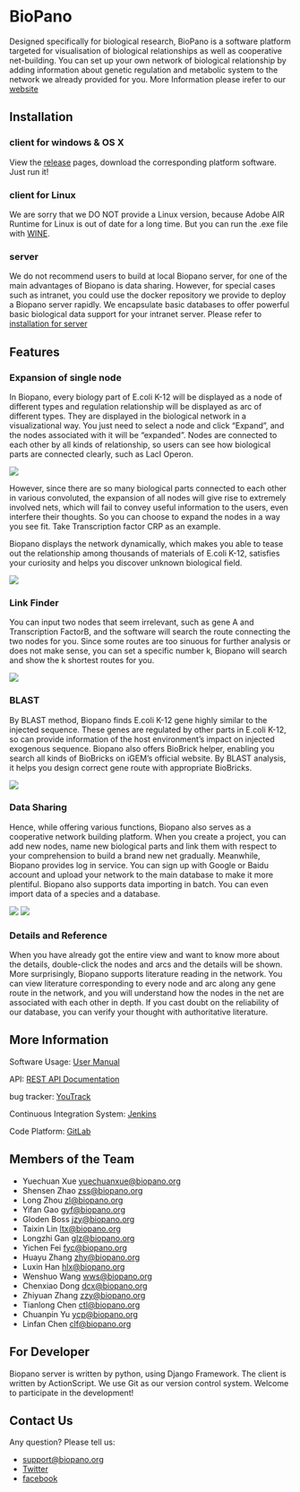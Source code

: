 # BioPano

Designed specifically for biological research, BioPano is a software platform targeted for visualisation of biological relationships as well as cooperative net-building. You can set up your own network of biological relationship by adding information about genetic regulation and metabolic system to the network we already provided for you. More Information please irefer to our [website](http://www.biopano.org)

## Installation

### client for windows & OS X

View the [release](https://github.com/igemsoftware/USTC-Software_2014/releases) pages, download the corresponding platform software. Just run it!

### client for Linux

We are sorry that we DO NOT provide a Linux version, because Adobe AIR Runtime for Linux is out of date for a long time. But you can run the .exe file with [WINE](https://www.winehq.org).

### server

We do not recommend users to build at local Biopano server, for one of the main advantages of Biopano is data sharing. However, for special cases such as intranet, you could use the docker repository we provide to deploy a Biopano server rapidly. We encapsulate basic databases to offer powerful basic biological data support for your intranet server.
Please refer to [installation for server](./doc/install-server.md)

## Features

### Expansion of single node

In Biopano, every biology part of E.coli K-12 will be displayed as a node of different types and regulation relationship will be displayed as arc of different types. They are displayed in the biological network in a visualizational way. You just need to select a node and click “Expand”, and the nodes associated with it will be “expanded”. Nodes are connected to each other by all kinds of relationship, so users can see how biological parts are connected clearly, such as LacI Operon.

![](http://2014.igem.org/wiki/images/4/46/2014ustc-Feature-a.png)

However, since there are so many biological parts connected to each other in various convoluted, the expansion of all nodes will give rise to extremely involved nets, which will fail to convey useful information to the users, even interfere their thoughts. So you can choose to expand the nodes in a way you see fit. Take Transcription factor CRP as an example.

Biopano displays the network dynamically, which makes you able to tease out the relationship among thousands of materials of E.coli K-12, satisfies your curiosity and helps you discover unknown biological field.

![](http://2014.igem.org/wiki/images/9/9e/2014ustc-Feature-b.png)

### Link Finder

You can input two nodes that seem irrelevant, such as gene A and Transcription FactorB, and the software will search the route connecting the two nodes for you. Since some routes are too sinuous for further analysis or does not make sense, you can set a specific number k, Biopano will search and show the k shortest routes for you.

![](http://2014.igem.org/wiki/images/7/79/2014ustc-Feature-c.png)

### BLAST

By BLAST method, Biopano finds E.coli K-12 gene highly similar to the injected sequence. These genes are regulated by other parts in E.coli K-12, so can provide information of the host environment’s impact on injected exogenous sequence. Biopano also offers BioBrick helper, enabling you search all kinds of BioBricks on iGEM’s official website. By BLAST analysis, it helps you design correct gene route with appropriate BioBricks.

![](http://2014.igem.org/wiki/images/7/71/2014ustc-Feature-e.png)

### Data Sharing

Hence, while offering various functions, Biopano also serves as a cooperative network building platform. When you create a project, you can add new nodes, name new biological parts and link them with respect to your comprehension to build a brand new net gradually. Meanwhile, Biopano provides log in service. You can sign up with Google or Baidu account and upload your network to the main database to make it more plentiful. Biopano also supports data importing in batch. You can even import data of a species and a database.

![](http://2014.igem.org/wiki/images/2/2a/2014ustc-Feature-f.png)
![](http://2014.igem.org/wiki/images/5/57/2014ustc-Feature-g.png)

### Details and Reference

When you have already got the entire view and want to know more about the details, double-click the nodes and arcs and the details will be shown. More surprisingly, Biopano supports literature reading in the network. You can view literature corresponding to every node and arc along any gene route in the network, and you will understand how the nodes in the net are associated with each other in depth. If you cast doubt on the reliability of our database, you can verify your thought with authoritative literature.


## More Information

Software Usage: [User Manual](http://www.biopano.org/biopanohelp.pdf)

API: [REST API Documentation](./doc/REST-API.md)

bug tracker: [YouTrack](http://bug.biopano.org/)

Continuous Integration System: [Jenkins](http://ci.biopano.org/)

Code Platform: [GitLab](http://dev/biopano.org/)

## Members of the Team

* Yuechuan Xue <yuechuanxue@biopano.org>
* Shensen Zhao <zss@biopano.org>
* Long Zhou <zl@biopano.org>
* Yifan Gao <gyf@biopano.org>
* Gloden Boss <jzy@biopano.org>
* Taixin Lin <ltx@biopano.org>
* Longzhi Gan <glz@biopano.org>
* Yichen Fei <fyc@biopano.org>
* Huayu Zhang <zhy@biopano.org>
* Luxin Han <hlx@biopano.org>
* Wenshuo Wang <wws@biopano.org>
* Chenxiao Dong <dcx@biopano.org>
* Zhiyuan Zhang <zzy@biopano.org>
* Tianlong Chen <ctl@biopano.org>
* Chuanpin Yu <ycp@biopano.org>
* Linfan Chen <clf@biopano.org>

## For Developer

Biopano server is written by python, using Django Framework. The client is written by ActionScript. We use Git as our version control system. Welcome to participate in the development!

## Contact Us

Any question? Please tell us:

* <support@biopano.org>
* [Twitter](https://twitter.com/USTC_Software)
* [facebook](https://www.facebook.com/USTCSoftware)